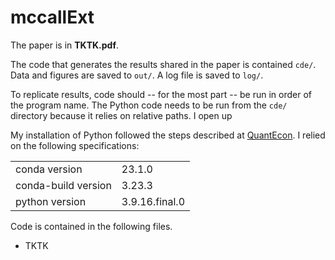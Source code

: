 # mccallExt

The paper is in **TKTK.pdf**.

The code that generates the results shared in the paper is contained `cde/`.
Data and figures are saved to `out/`.
A log file is saved to `log/`.


To replicate results,
code should -- for the most part -- be run in order of the program name.
The Python code needs to be run from the `cde/` directory because
it relies on relative paths.
I open up 

My installation of Python followed the steps described at [QuantEcon](https://quantecon.org/).
I relied on the following specifications:

<!-- |                     |                | -->
<!-- |---------------------|----------------| -->
<!-- | conda version       | 23.1.0         | -->
<!-- | conda-build version | 3.23.3         | -->
<!-- | python version      | 3.9.16.final.0 | -->
<!-- |---------------------|----------------| -->
|                     |                |
|---------------------|----------------|
| conda version       | 23.1.0         |
| conda-build version | 3.23.3         |
| python version      | 3.9.16.final.0 |

Code is contained in the following files.

  * TKTK
